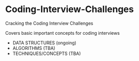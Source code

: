 # Coding-Interview-Challenges
Cracking the Coding Interview Challenges

Covers basic important concepts for coding interviews

- DATA STRUCTURES (ongoing)
- ALGORITHMS (TBA)
- TECHNIQUES/CONCEPTS (TBA)
